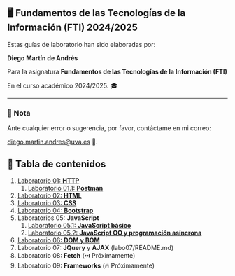 ## 🖥️ Fundamentos de las Tecnologías de la Información (FTI) 2024/2025

Estas guías de laboratorio han sido elaboradas por:

 **Diego Martín de Andrés** 
 
 Para la asignatura **Fundamentos de las Tecnologías de la Información (FTI)** 
 
 En el curso académico 2024/2025. 🎓

---

### 📌 Nota

Ante cualquier error o sugerencia, por favor, contáctame en mi correo:

[diego.martin.andres@uva.es](mailto:diego.martin.andres@uva.es) 📧.


## 📝 Tabla de contenidos

1. [Laboratorio 01: **HTTP**](labo01/README.md)
   1. [Laboratorio 01.1: **Postman**](labo01.1//README.md)
2. [Laboratorio 02: **HTML**](labo02/README.md)
3. [Laboratorio 03: **CSS**](labo03/README.md)
4. [Laboratorio 04: **Bootstrap**](labo04/README.md)
5. Laboratorios 05: **JavaScript** 
   1. [Laboratorio 05.1: **JavaScript básico**](labo05.1/README.md)
   2. [Laboratorio 05.2: **JavaScript OO y programación asíncrona**](labo05.2/README.md)
6. [Laboratorio 06: **DOM y BOM**](labo06/README.md)
7. Laboratorio 07: **JQuery** y **AJAX** (labo07/README.md)
8. Laboratorio 08: **Fetch** (⏭️ Próximamente)
9.  Laboratorio 09: **Frameworks** (🔥 Próximamente)

  
